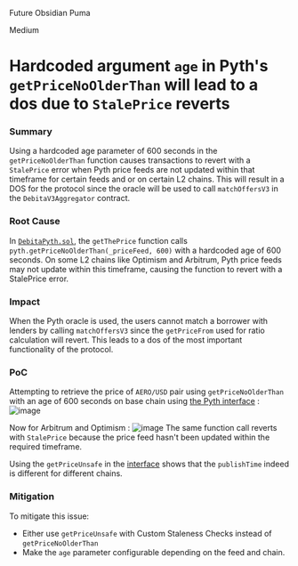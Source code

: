 Future Obsidian Puma

Medium

# Hardcoded argument `age` in Pyth's `getPriceNoOlderThan` will lead to a dos due to `StalePrice` reverts

### Summary

Using a hardcoded age parameter of 600 seconds in the `getPriceNoOlderThan` function causes transactions to revert with a `StalePrice` error when Pyth price feeds are not updated within that timeframe for certain feeds and or on certain L2 chains. This will result in a DOS for the protocol since the oracle will be used to call `matchOffersV3` in the `DebitaV3Aggregator` contract.

### Root Cause

In [`DebitaPyth.sol`](https://github.com/sherlock-audit/2024-11-debita-finance-v3/blob/main/Debita-V3-Contracts/contracts/oracles/DebitaPyth.sol#L32-L35), the `getThePrice` function calls `pyth.getPriceNoOlderThan(_priceFeed, 600)` with a hardcoded age of 600 seconds. On some L2 chains like Optimism and Arbitrum, Pyth price feeds may not update within this timeframe, causing the function to revert with a StalePrice error.

### Impact

When the Pyth oracle is used, the users cannot match a borrower with lenders by calling `matchOffersV3` since the `getPriceFrom` used for ratio calculation will revert. This leads to a dos of the most important functionality of the protocol.

### PoC

Attempting to retrieve the price of `AERO/USD` pair using `getPriceNoOlderThan` with an age of 600 seconds on base chain using [the Pyth interface](https://api-reference.pyth.network/price-feeds/evm/getPriceNoOlderThan)  : 
![image](https://github.com/user-attachments/assets/ab1383b1-e5c9-477a-83eb-3cf3887ce9e1)

Now for Arbitrum and Optimism : 
![image](https://github.com/user-attachments/assets/a4b0cd6d-a772-49d8-949e-db69526fd731)
The same function call reverts with `StalePrice` because the price feed hasn't been updated within the required timeframe.

Using the `getPriceUnsafe` in the [interface](https://api-reference.pyth.network/price-feeds/evm/getPriceUnsafe) shows that the `publishTime` indeed is different for different chains.


### Mitigation

To mitigate this issue:

- Either use `getPriceUnsafe` with Custom Staleness Checks instead of `getPriceNoOlderThan`
- Make the `age` parameter configurable depending on the feed and chain.